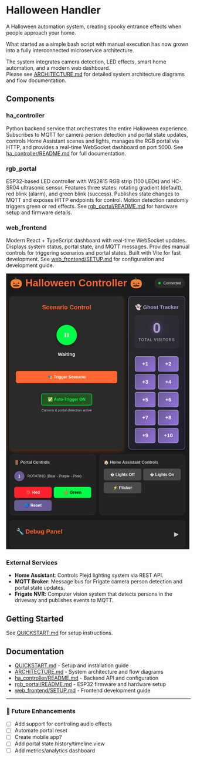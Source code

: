 # Halloween Handler

A Halloween automation system, creating spooky entrance effects when people approach your home. 

What started as a simple bash script with manual execution has now grown into a fully interconnected microservice architecture. 

The system integrates camera detection, LED effects, smart home automation, and a modern web dashboard.  
Please see [ARCHITECTURE.md](ARCHITECTURE.md) for detailed system architecture diagrams and flow documentation.

## Components

### ha_controller

Python backend service that orchestrates the entire Halloween experience. Subscribes to MQTT for camera person detection and portal state updates, controls Home Assistant scenes and lights, manages the RGB portal via HTTP, and provides a real-time WebSocket dashboard on port 5000. See [ha_controller/README.md](ha_controller/README.md) for full documentation.

### rgb_portal

ESP32-based LED controller with WS2815 RGB strip (100 LEDs) and HC-SR04 ultrasonic sensor. Features three states: rotating gradient (default), red blink (alarm), and green blink (success). Publishes state changes to MQTT and exposes HTTP endpoints for control. Motion detection randomly triggers green or red effects. See [rgb_portal/README.md](rgb_portal/README.md) for hardware setup and firmware details.

### web_frontend

Modern React + TypeScript dashboard with real-time WebSocket updates. Displays system status, portal state, and MQTT messages. Provides manual controls for triggering scenarios and portal states. Built with Vite for fast development. See [web_frontend/SETUP.md](web_frontend/SETUP.md) for configuration and development guide.

<img src="./web_frontend/web.png" alt="Web frontend" width="500">


### External Services

- **Home Assistant**: Controls Plejd lighting system via REST API.
- **MQTT Broker**: Message bus for Frigate camera person detection and portal state updates.
- **Frigate NVR**: Computer vision system that detects persons in the driveway and publishes events to MQTT.

## Getting Started

See [QUICKSTART.md](QUICKSTART.md) for setup instructions.

## Documentation

- [QUICKSTART.md](QUICKSTART.md) - Setup and installation guide
- [ARCHITECTURE.md](ARCHITECTURE.md) - System architecture and flow diagrams
- [ha_controller/README.md](ha_controller/README.md) - Backend API and configuration
- [rgb_portal/README.md](rgb_portal/README.md) - ESP32 firmware and hardware setup
- [web_frontend/SETUP.md](web_frontend/SETUP.md) - Frontend development guide

---

### 🎯 Future Enhancements

- [ ] Add support for controling audio effects
- [ ] Automate portal reset
- [ ] Create mobile app?
- [ ] Add portal state history/timeline view
- [ ] Add metrics/analytics dashboard
